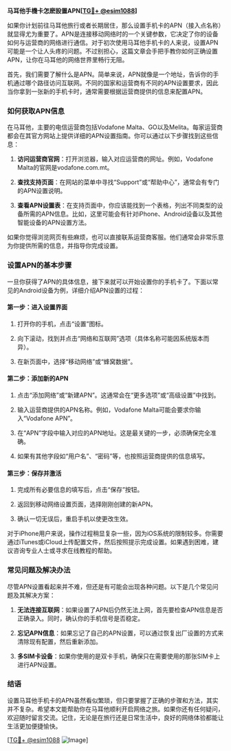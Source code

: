 **马耳他手機卡怎麽設置APN[[TG💪+ @esim1088](https://t.me/s/esim1088)]**

如果你计划前往马耳他旅行或者长期居住，那么设置手机卡的APN（接入点名称）就显得尤为重要了。APN是连接移动网络时的一个关键参数，它决定了你的设备如何与运营商的网络进行通信。对于初次使用马耳他手机卡的人来说，设置APN可能是一个让人头疼的问题。不过别担心，这篇文章会手把手教你如何正确设置APN，让你在马耳他的网络世界里畅行无阻。

首先，我们需要了解什么是APN。简单来说，APN就像是一个地址，告诉你的手机通过哪个路径访问互联网。不同的国家和运营商有不同的APN设置要求，因此当你拿到一张新的手机卡时，通常需要根据运营商提供的信息来配置APN。

### 如何获取APN信息

在马耳他，主要的电信运营商包括Vodafone Malta、GO以及Melita。每家运营商都会在其官方网站上提供详细的APN设置指南。你可以通过以下步骤找到这些信息：

1. **访问运营商官网**：打开浏览器，输入对应运营商的网址。例如，Vodafone Malta的官网是vodafone.com.mt。
   
2. **查找支持页面**：在网站的菜单中寻找“Support”或“帮助中心”，通常会有专门的APN设置说明。

3. **查看APN设置表**：在支持页面中，你应该能找到一个表格，列出不同类型的设备所需的APN信息。比如，这里可能会有针对iPhone、Android设备以及其他智能设备的APN设置方法。

如果你觉得浏览网页有些麻烦，也可以直接联系运营商客服。他们通常会非常乐意为你提供所需的信息，并指导你完成设置。

### 设置APN的基本步骤

一旦你获得了APN的具体信息，接下来就可以开始设置你的手机卡了。下面以常见的Android设备为例，详细介绍APN设置的过程：

#### 第一步：进入设置界面

1. 打开你的手机，点击“设置”图标。
   
2. 向下滚动，找到并点击“网络和互联网”选项（具体名称可能因系统版本而异）。

3. 在新页面中，选择“移动网络”或“蜂窝数据”。

#### 第二步：添加新的APN

1. 点击“添加网络”或“新建APN”。这通常会在“更多选项”或“高级设置”中找到。

2. 输入运营商提供的APN名称。例如，Vodafone Malta可能会要求你输入“Vodafone APN”。

3. 在“APN”字段中输入对应的APN地址。这是最关键的一步，必须确保完全准确。

4. 如果有其他字段如“用户名”、“密码”等，也按照运营商提供的信息填写。

#### 第三步：保存并激活

1. 完成所有必要信息的填写后，点击“保存”按钮。

2. 返回到移动网络设置页面，选择刚刚创建的新APN。

3. 确认一切无误后，重启手机以使更改生效。

对于iPhone用户来说，操作过程稍显复杂一些，因为iOS系统的限制较多。你需要通过iTunes或iCloud上传配置文件，然后按照提示完成设置。如果遇到困难，建议咨询专业人士或寻求在线教程的帮助。

### 常见问题及解决办法

尽管APN设置看起来并不难，但还是有可能会出现各种问题。以下是几个常见问题及其解决方案：

1. **无法连接互联网**：如果设置了APN后仍然无法上网，首先要检查APN信息是否正确录入。同时，确认你的手机信号是否稳定。

2. **忘记APN信息**：如果忘记了自己的APN设置，可以通过恢复出厂设置的方式来清除现有配置，然后重新添加。

3. **多SIM卡设备**：如果你使用的是双卡手机，确保只在需要使用的那张SIM卡上进行APN设置。

### 结语

设置马耳他手机卡的APN虽然看似繁琐，但只要掌握了正确的步骤和方法，其实并不复杂。希望本文能帮助你在马耳他顺利开启网络之旅。如果你还有任何疑问，欢迎随时留言交流。记住，无论是在旅行还是日常生活中，良好的网络体验都能让生活更加便捷愉快。

[[TG💪+ @esim1088](https://t.me/s/esim1088) ![Image](https://i.postimg.cc/4NQfJmqS/Snipaste-2025-05-13-00-14-12.png)]